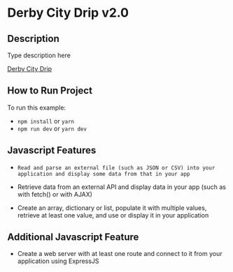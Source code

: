 # Derby City Drip v2.0
## Description
Type description here

[Derby City Drip](https://github.com/istarlet/derby_city_drip)

## How to Run Project

To run this example:

- `npm install` or `yarn`
- `npm run dev` or `yarn dev`

## Javascript Features
* `Read and parse an external file (such as JSON or CSV) into your application and display some data from that in your app`
 
* Retrieve data from an external API and display data in your app (such as with fetch() or with AJAX)

* Create an array, dictionary or list, populate it with multiple values, retrieve at least one value, and use or display it in your application

## Additional Javascript Feature
* Create a web server with at least one route and connect to it from your application using ExpressJS
